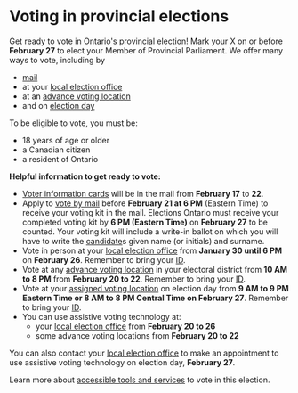 ﻿# Voting in provincial elections

Get ready to vote in Ontario's provincial election! Mark your X on or before **February 27** to elect your Member of Provincial Parliament. We offer many ways to vote, including by 
* [mail](https://elections.on.ca/en/voting-in-ontario/voting-in-provincial-elections.html#accordionvbmEN)
* at your [local election office](https://elections.on.ca/en/voting-in-ontario/voting-in-provincial-elections.html#accordionlocalelectionoffice)
* at an [advance voting location](https://elections.on.ca/en/voting-in-ontario/voting-in-provincial-elections.html#accordionadvance)
* and on [election day](https://elections.on.ca/en/voting-in-ontario/voting-in-provincial-elections.html#accordionelectionday)

To be eligible to vote, you must be:

- 18 years of age or older
- a Canadian citizen
- a resident of Ontario

**Helpful information to get ready to vote:**

- [Voter information cards](https://elections.on.ca/en/voting-in-ontario/voting-in-provincial-elections.html#accordionVIC) will be in the mail from **February 17** to **22**.
- Apply to [vote by mail](https://votebymail.elections.on.ca/) before **February 21 at 6 PM** (Eastern Time) to receive your voting kit in the mail. Elections Ontario must receive your completed voting kit by **6 PM (Eastern Time)** on **February 27** to be counted. Your voting kit will include a write-in ballot on which you will have to write the [candidate](https://voterinformationservice.elections.on.ca/en/election/search?mode=postalCode)s given name (or initials) and surname.
- Vote in person at your [local election office](https://voterinformationservice.elections.on.ca/en/election/search?mode=postalCode) from **January 30 until 6 PM** on **February 26**. Remember to bring your [ID](https://www.elections.on.ca/en/voting-in-ontario/id-to-vote-in-provincial-elections.html#accordionIDtovote).
- Vote at any [advance voting location](https://voterinformationservice.elections.on.ca/en/election/search?mode=postalCode) in your electoral district from **10 AM to 8 PM** from **February 20 to 22**. Remember to bring your [ID](https://www.elections.on.ca/en/voting-in-ontario/id-to-vote-in-provincial-elections.html#accordionIDtovote).
- Vote at your [assigned voting location](https://voterinformationservice.elections.on.ca/en/election/search?mode=postalCode) on election day from **9 AM to 9 PM Eastern Time or 8 AM to 8 PM Central Time on February 27**. Remember to bring your [ID](https://www.elections.on.ca/en/voting-in-ontario/id-to-vote-in-provincial-elections.html#accordionIDtovote).
- You can use assistive voting technology at:
    - your [local election office](https://voterinformationservice.elections.on.ca/en/election/search?mode=postalCode) from **February 20 to 26**
    - some advance voting locations from **February 20 to 22**

You can also contact your [local election office](https://voterinformationservice.elections.on.ca/en/election/search?mode=postalCode) to make an appointment to use assistive voting technology on election day, **February 27**.

Learn more about [accessible tools and services](https://www.elections.on.ca/en/voting-in-ontario/accessible-voting.html) to vote in this election.
